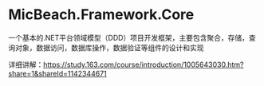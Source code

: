 # MicBeach.Framework.Core
一个基本的.NET平台领域模型（DDD）项目开发框架，主要包含聚合，存储，查询对象，数据访问，数据库操作，数据验证等组件的设计和实现

详细讲解：https://study.163.com/course/introduction/1005643030.htm?share=1&shareId=1142344671